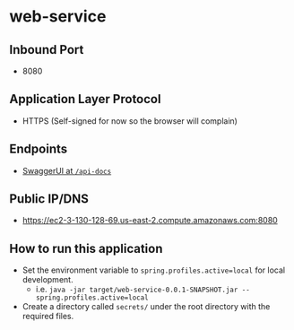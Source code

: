 # web-service

## Inbound Port

* 8080

## Application Layer Protocol

* HTTPS (Self-signed for now so the browser will complain)

## Endpoints

* [SwaggerUI at `/api-docs`](https://ec2-3-130-128-69.us-east-2.compute.amazonaws.com:8080/api-docs)

## Public IP/DNS

* https://ec2-3-130-128-69.us-east-2.compute.amazonaws.com:8080

## How to run this application

* Set the environment variable to `spring.profiles.active=local` for local development.
    - i.e. `java -jar target/web-service-0.0.1-SNAPSHOT.jar --spring.profiles.active=local`
* Create a directory called `secrets/` under the root directory with the required files.
